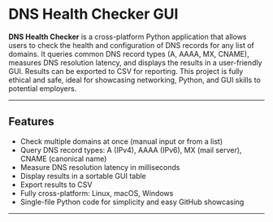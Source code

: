 # DNS Health Checker GUI

**DNS Health Checker** is a cross-platform Python application that allows users to check the health and configuration of DNS records for any list of domains. It queries common DNS record types (A, AAAA, MX, CNAME), measures DNS resolution latency, and displays the results in a user-friendly GUI. Results can be exported to CSV for reporting. This project is fully ethical and safe, ideal for showcasing networking, Python, and GUI skills to potential employers.

---

## Features
- Check multiple domains at once (manual input or from a list)
- Query DNS record types: A (IPv4), AAAA (IPv6), MX (mail server), CNAME (canonical name)
- Measure DNS resolution latency in milliseconds
- Display results in a sortable GUI table
- Export results to CSV
- Fully cross-platform: Linux, macOS, Windows
- Single-file Python code for simplicity and easy GitHub showcasing

---
